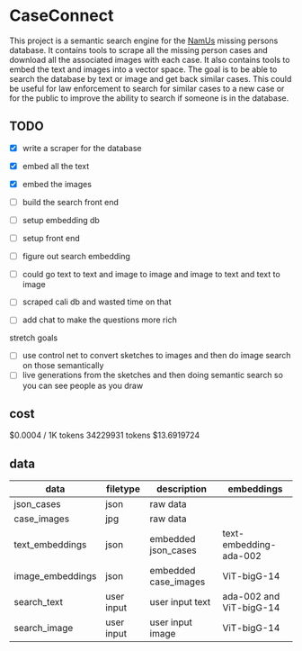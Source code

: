 # CaseConnect
This project is a semantic search engine for the [NamUs](https://www.namus.gov/MissingPersons/Search) missing persons database. It contains tools to scrape all the missing person cases and download all the associated images with each case. It also contains tools to embed the text and images into a vector space. The goal is to be able to search the database by text or image and get back similar cases. This could be useful for law enforcement to search for similar cases to a new case or for the public to improve the ability to search if someone is in the database.

## TODO

- [x] write a scraper for the database
- [x] embed all the text
- [x] embed the images
- [ ] build the search front end
- [ ] setup embedding db
- [ ] setup front end
- [ ] figure out search embedding
- [ ] could go text to text and image to image and image to text and text to image
- [ ] scraped cali db and wasted time on that

- [ ] add chat to make the questions more rich

stretch goals

- [ ] use control net to convert sketches to images and then do image search on those semantically
- [ ] live generations from the sketches and then doing semantic search so you can see people as you draw

## cost

$0.0004 / 1K tokens
34229931 tokens
$13.6919724

## data

| data | filetype | description | embeddings |
|------|----------|-------------|------------|
| json_cases | json | raw data | |
| case_images | jpg | raw data | |
| text_embeddings | json | embedded json_cases | text-embedding-ada-002 |
| image_embeddings | json | embedded case_images | ViT-bigG-14 |
| search_text | user input | user input text | ada-002 and ViT-bigG-14 |
| search_image | user input | user input image | ViT-bigG-14 |


